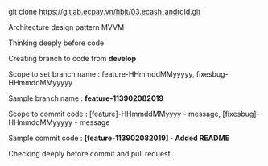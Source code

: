 git clone https://gitlab.ecpay.vn/hbit/03.ecash_android.git

Architecture design pattern MVVM

Thinking deeply before code

Creating branch to code from **develop**

Scope to set branch name : feature-HHmmddMMyyyyy, fixesbug-HHmmddMMyyyyy

Sample branch name : **feature-113902082019**

Scope to commit code : [feature]-HHmmddMMyyyy - message, [fixesbug]-HHmmddMMyyyyy - message

Sample commit code : **[feature-113902082019] - Added README**

Checking deeply before commit and pull request


